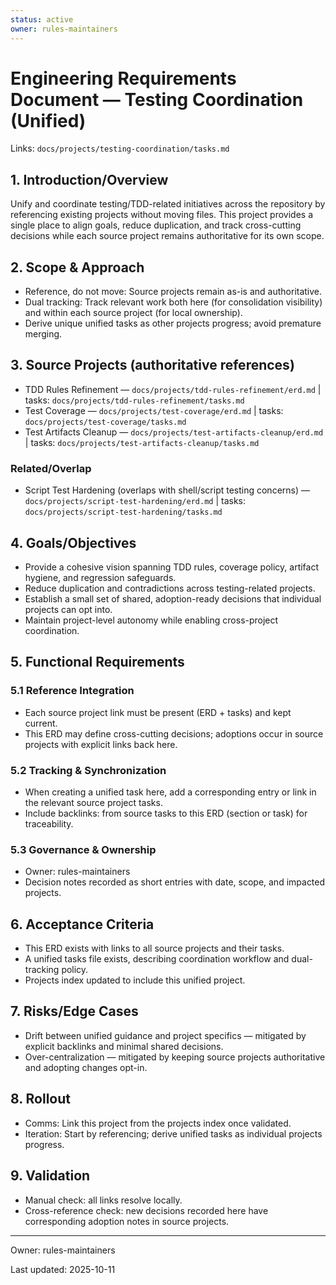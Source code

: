 ```yaml
---
status: active
owner: rules-maintainers
---
```


# Engineering Requirements Document — Testing Coordination (Unified)

Links: `docs/projects/testing-coordination/tasks.md`

## 1. Introduction/Overview

Unify and coordinate testing/TDD-related initiatives across the repository by referencing existing projects without moving files. This project provides a single place to align goals, reduce duplication, and track cross-cutting decisions while each source project remains authoritative for its own scope.

## 2. Scope & Approach

- Reference, do not move: Source projects remain as-is and authoritative.
- Dual tracking: Track relevant work both here (for consolidation visibility) and within each source project (for local ownership).
- Derive unique unified tasks as other projects progress; avoid premature merging.

## 3. Source Projects (authoritative references)

- TDD Rules Refinement — `docs/projects/tdd-rules-refinement/erd.md` | tasks: `docs/projects/tdd-rules-refinement/tasks.md`
- Test Coverage — `docs/projects/test-coverage/erd.md` | tasks: `docs/projects/test-coverage/tasks.md`
- Test Artifacts Cleanup — `docs/projects/test-artifacts-cleanup/erd.md` | tasks: `docs/projects/test-artifacts-cleanup/tasks.md`

### Related/Overlap

- Script Test Hardening (overlaps with shell/script testing concerns) — `docs/projects/script-test-hardening/erd.md` | tasks: `docs/projects/script-test-hardening/tasks.md`

## 4. Goals/Objectives

- Provide a cohesive vision spanning TDD rules, coverage policy, artifact hygiene, and regression safeguards.
- Reduce duplication and contradictions across testing-related projects.
- Establish a small set of shared, adoption-ready decisions that individual projects can opt into.
- Maintain project-level autonomy while enabling cross-project coordination.

## 5. Functional Requirements

### 5.1 Reference Integration

- Each source project link must be present (ERD + tasks) and kept current.
- This ERD may define cross-cutting decisions; adoptions occur in source projects with explicit links back here.

### 5.2 Tracking & Synchronization

- When creating a unified task here, add a corresponding entry or link in the relevant source project tasks.
- Include backlinks: from source tasks to this ERD (section or task) for traceability.

### 5.3 Governance & Ownership

- Owner: rules-maintainers
- Decision notes recorded as short entries with date, scope, and impacted projects.

## 6. Acceptance Criteria

- This ERD exists with links to all source projects and their tasks.
- A unified tasks file exists, describing coordination workflow and dual-tracking policy.
- Projects index updated to include this unified project.

## 7. Risks/Edge Cases

- Drift between unified guidance and project specifics — mitigated by explicit backlinks and minimal shared decisions.
- Over-centralization — mitigated by keeping source projects authoritative and adopting changes opt-in.

## 8. Rollout

- Comms: Link this project from the projects index once validated.
- Iteration: Start by referencing; derive unified tasks as individual projects progress.

## 9. Validation

- Manual check: all links resolve locally.
- Cross-reference check: new decisions recorded here have corresponding adoption notes in source projects.

---

Owner: rules-maintainers

Last updated: 2025-10-11
